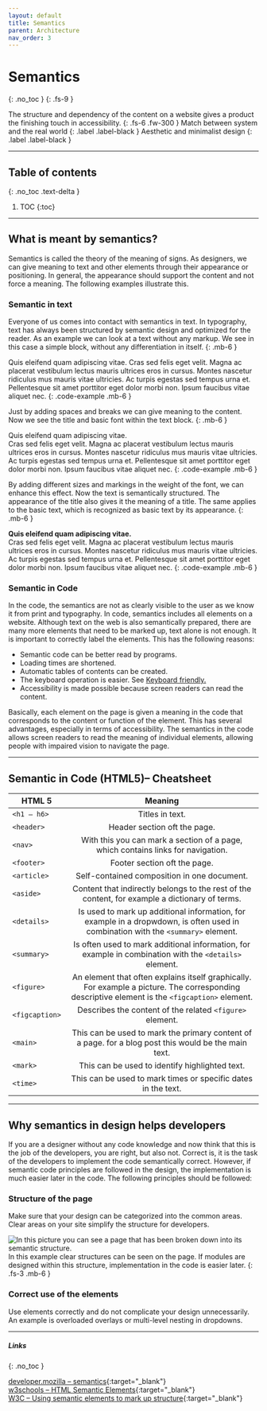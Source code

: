 ```yaml
---
layout: default
title: Semantics
parent: Architecture
nav_order: 3
---
```


# Semantics
{: .no_toc }
{: .fs-9 }

The structure and dependency of the content on a website gives a product the finishing touch in accessibility.
{: .fs-6 .fw-300 }
Match between system and the real world
{: .label .label-black }
Aesthetic and minimalist design
{: .label .label-black }

---

## Table of contents
{: .no_toc .text-delta }

1. TOC
{:toc}

---

## What is meant by semantics?

Semantics is called the theory of the meaning of signs. As designers, we can give meaning to text and other elements through their appearance or positioning. In general, the appearance should support the content and not force a meaning. The following examples illustrate this.

### Semantic in text

Everyone of us comes into contact with semantics in text. In typography, text has always been structured by semantic design and optimized for the reader. As an example we can look at a text without any markup. We see in this case a simple block, without any differentiation in itself. 
{: .mb-6 }

Quis eleifend quam adipiscing vitae. Cras sed felis eget velit. Magna ac placerat vestibulum lectus mauris ultrices eros in cursus. Montes nascetur ridiculus mus mauris vitae ultricies. Ac turpis egestas sed tempus urna et. Pellentesque sit amet porttitor eget dolor morbi non. Ipsum faucibus vitae aliquet nec. 
{: .code-example .mb-6  }

Just by adding spaces and breaks we can give meaning to the content. Now we see the title and basic font within the text block.
{: .mb-6 }

Quis eleifend quam adipiscing vitae.<br>
Cras sed felis eget velit. Magna ac placerat vestibulum lectus mauris ultrices eros in cursus. Montes nascetur ridiculus mus mauris vitae ultricies. Ac turpis egestas sed tempus urna et. Pellentesque sit amet porttitor eget dolor morbi non. Ipsum faucibus vitae aliquet nec. 
{: .code-example .mb-6  }

By adding different sizes and markings in the weight of the font, we can enhance this effect. Now the text is semantically structured. The appearance of the title also gives it the meaning of a title. The same applies to the basic text, which is recognized as basic text by its appearance.
{: .mb-6 }

**Quis eleifend quam adipiscing vitae.**<br>
Cras sed felis eget velit. Magna ac placerat vestibulum lectus mauris ultrices eros in cursus. Montes nascetur ridiculus mus mauris vitae ultricies. Ac turpis egestas sed tempus urna et. Pellentesque sit amet porttitor eget dolor morbi non. Ipsum faucibus vitae aliquet nec. 
{: .code-example .mb-6  }

### Semantic in Code

In the code, the semantics are not as clearly visible to the user as we know it from print and typography. In code, semantics includes all elements on a website. Although text on the web is also semantically prepared, there are many more elements that need to be marked up, text alone is not enough. It is important to correctly label the elements. This has the following reasons:

- Semantic code can be better read by programs.
- Loading times are shortened.
- Automatic tables of contents can be created.
- The keyboard operation is easier. See <a href="/Accessibility-Designer-Guide/02-Architecture/04-keyboard%20friendly/"> Keyboard friendly.</a>
- Accessibility is made possible because screen readers can read the content.

Basically, each element on the page is given a meaning in the code that corresponds to the content or function of the element. This has several advantages, especially in terms of accessibility. The semantics in the code allows screen readers to read the meaning of individual elements, allowing people with impaired vision to navigate the page.

---

## Semantic in Code (HTML5)– Cheatsheet

| HTML 5          | Meaning       |
| ------------- |:-------------:| 
| `<h1 – h6>`   | Titles in text. |
| `<header>`    | Header section oft the page. |
| `<nav>`    | With this you can mark a section of a page, which contains links for navigation. |
| `<footer>`    | Footer section oft the page. |
| `<article>` | Self-contained composition in one document. |
| `<aside>` | Content that indirectly belongs to the rest of the content, for example a dictionary of terms. |
| `<details>` | Is used to mark up additional information, for example in a dropwdown, is often used in combination with the `<summary>` element. |
| `<summary>` | Is often used to mark additional information, for example in combination with the `<details>` element. |
| `<figure>` | An element that often explains itself graphically. For example a picture. The corresponding descriptive element is the `<figcaption>` element. |
| `<figcaption>` | Describes the content of the related `<figure>` element. |
| `<main>` | This can be used to mark the primary content of a page. for a blog post this would be the main text. |
| `<mark>` | This can be used to identify highlighted text. |
| `<time>` | This can be used to mark times or specific dates in the text. |

---

## Why semantics in design helps developers
If you are a designer without any code knowledge and now think that this is the job of the developers, you are right, but also not. Correct is, it is the task of the developers to implement the code semantically correct. However, if semantic code principles are followed in the design, the implementation is much easier later in the code. The following principles should be followed:

### Structure of the page
Make sure that your design can be categorized into the common areas. Clear areas on your site simplify the structure for developers.

<img src="{{ '/assets/images/semantics/semantic_structure.png' | prepend: site.baseurl }}" alt="In this picture you can see a page that has been broken down into its semantic structure."/>
In this example clear structures can be seen on the page. If modules are designed within this structure, implementation in the code is easier later.
{: .fs-3 .mb-6 }

### Correct use of the elements
Use elements correctly and do not complicate your design unnecessarily. An example is overloaded overlays or multi-level nesting in dropdowns. 

---

##### Links
{: .no_toc }

[developer.mozilla – semantics](https://developer.mozilla.org/en-US/docs/Glossary/Semantics "developer.mozilla – semantics"){:target="_blank"} <br>
[w3schools – HTML Semantic Elements](https://www.w3schools.com/html/html5_semantic_elements.asp "w3schools – HTML Semantic Elements"){:target="_blank"} <br>
[W3C – Using semantic elements to mark up structure](https://www.w3.org/TR/WCAG20-TECHS/G115.html "Using semantic elements to mark up structure"){:target="_blank"} <br>
